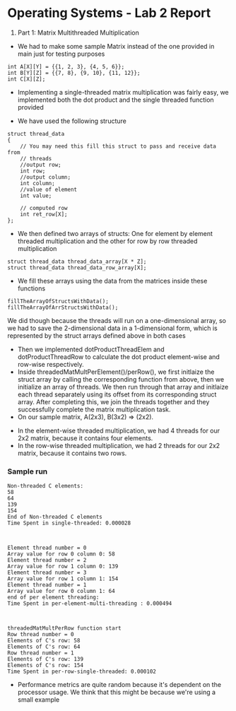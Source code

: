 # Operating Systems - Lab 2 Report
1. Part 1: Matrix Multithreaded Multiplication  
* We had to make some sample Matrix instead of the one provided in main just for testing purposes
```
int A[X][Y] = {{1, 2, 3}, {4, 5, 6}};
int B[Y][Z] = {{7, 8}, {9, 10}, {11, 12}};
int C[X][Z];
```
* Implementing a single-threaded matrix multiplication was fairly easy, we implemented both 
the dot product and the single threaded function provided

* We have used the following structure
```
struct thread_data
{
    // You may need this fill this struct to pass and receive data from
    // threads
    //output row;
    int row;
    //output column;
    int column;
    //value of element
    int value;

    // computed row
    int ret_row[X];
};

```
* We then defined two arrays of structs: One for element by element threaded multiplication and
the other for row by row threaded multiplication
```
struct thread_data thread_data_array[X * Z];
struct thread_data thread_data_row_array[X];
```
* We fill these arrays using the data from the matrices inside these functions
```
fillTheArrayOfStructsWithData();
fillTheArrayOfArrStructsWithData();
```
We did though because the threads will run on a one-dimensional array, so we had to save the 2-dimensional 
data in a 1-dimensional form, which is represented by the struct arrays defined above in both cases
* Then we implemented dotProductThreadElem and dotProductThreadRow to calculate the dot product element-wise and row-wise respectively.
* Inside threadedMatMultPerElement()/perRow(), we first initlaize the struct array by calling the corresponding
function from above, then we initialize an array of threads. We then run through that array and initlaize each thread separately using its offset from its corresponding struct array. After completing this, we join the threads together and they successfully complete the matrix multiplication task.
* On our sample matrix, A(2x3), B(3x2) => (2x2).
- In the element-wise threaded multiplication, we had 4 threads for our 2x2 matrix, because it contains four elements.
- In the row-wise threaded multiplication, we had 2 threads for our 2x2 matrix, because it contains two rows.
### Sample run

```
Non-threaded C elements: 
58
64
139
154
End of Non-threaded C elements 
Time Spent in single-threaded: 0.000028



Element thread number = 0
Array value for row 0 column 0: 58
Element thread number = 2
Array value for row 1 column 0: 139
Element thread number = 3
Array value for row 1 column 1: 154
Element thread number = 1
Array value for row 0 column 1: 64
end of per element threading: 
Time Spent in per-element-multi-threading : 0.000494



threadedMatMultPerRow function start 
Row thread number = 0
Elements of C's row: 58
Elements of C's row: 64
Row thread number = 1
Elements of C's row: 139
Elements of C's row: 154
Time Spent in per-row-single-threaded: 0.000102
```
* Performance metrics are quite random because it's dependent on the processor usage. We think that this might be because we're using
a small example